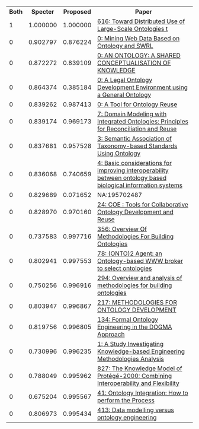 <html><table><tr>
<th>Both</th>
<th>Specter</th>
<th>Proposed</th>
<th>Paper</th>
</tr>
<tr>
<td>1</td>
<td>1.000000</td>
<td>1.000000</td>
<td><a href="https://www.semanticscholar.org/paper/07b64a07e6d56a91f2471975a3922e3fcd9ff2d7">616: Toward Distributed Use of Large-Scale Ontologies t</a></td>
</tr>
<tr>
<td>0</td>
<td>0.902797</td>
<td>0.876224</td>
<td><a href="https://www.semanticscholar.org/paper/61d3a5b3dbf2eecc19f29c1e35e5e0f4bbc7a831">0: Mining Web Data Based on Ontology and SWRL</a></td>
</tr>
<tr>
<td>0</td>
<td>0.872272</td>
<td>0.839109</td>
<td><a href="https://www.semanticscholar.org/paper/1a4198df5cf11a7081ead97f922f29fe842a6247">0: AN ONTOLOGY: A SHARED CONCEPTUALISATION OF KNOWLEDGE</a></td>
</tr>
<tr>
<td>0</td>
<td>0.864374</td>
<td>0.385184</td>
<td><a href="https://www.semanticscholar.org/paper/fb9a93119176e32506e7c15c3b5aa6f58e3f1da5">0: A Legal Ontology Development Environment using a General Ontology</a></td>
</tr>
<tr>
<td>0</td>
<td>0.839262</td>
<td>0.987413</td>
<td><a href="https://www.semanticscholar.org/paper/27403f54cc757b15d593479b89050ca7763b7248">0: A Tool for Ontology Reuse</a></td>
</tr>
<tr>
<td>0</td>
<td>0.839174</td>
<td>0.969173</td>
<td><a href="https://www.semanticscholar.org/paper/aedeee03e931227f1f0162034f95d35870731ac6">7: Domain Modeling with Integrated Ontologies: Principles for Reconciliation and Reuse</a></td>
</tr>
<tr>
<td>0</td>
<td>0.837681</td>
<td>0.957528</td>
<td><a href="https://www.semanticscholar.org/paper/995fea36a464b02a4a56e411a7fe061463b02cbf">3: Semantic Association of Taxonomy-based Standards Using Ontology</a></td>
</tr>
<tr>
<td>0</td>
<td>0.836068</td>
<td>0.740659</td>
<td><a href="https://www.semanticscholar.org/paper/96c2ee6e8642cdae6a7f1cf6d06e157cd8b7a8d0">4: Basic considerations for improving interoperability between ontology based biological information systems</a></td>
</tr>
<tr>
<td>0</td>
<td>0.829689</td>
<td>0.071652</td>
<td>NA:195702487</td>
</tr>
<tr>
<td>0</td>
<td>0.828970</td>
<td>0.970160</td>
<td><a href="https://www.semanticscholar.org/paper/b47a1647b78601e185d03acb33c76233cb42ad28">24: COE : Tools for Collaborative Ontology Development and Reuse</a></td>
</tr>
<tr>
<td>0</td>
<td>0.737583</td>
<td>0.997716</td>
<td><a href="https://www.semanticscholar.org/paper/f28e342027074fdb28785a00305f89d200fe9693">356: Overview Of Methodologies For Building Ontologies</a></td>
</tr>
<tr>
<td>0</td>
<td>0.802941</td>
<td>0.997553</td>
<td><a href="https://www.semanticscholar.org/paper/0e10bdc392b5837d7820d912ed241be9b6667610">78: (ONTO)2 Agent: an Ontology-based WWW broker to select ontologies</a></td>
</tr>
<tr>
<td>0</td>
<td>0.750256</td>
<td>0.996916</td>
<td><a href="https://www.semanticscholar.org/paper/d46c6ad3f1c15ccd75aeda98b3c202a47d25a5b6">294: Overview and analysis of methodologies for building ontologies</a></td>
</tr>
<tr>
<td>0</td>
<td>0.803947</td>
<td>0.996867</td>
<td><a href="https://www.semanticscholar.org/paper/a89bb1a91f70b3b8e795adbb9397ca60f2e4fd4f">217: METHODOLOGIES FOR ONTOLOGY DEVELOPMENT</a></td>
</tr>
<tr>
<td>0</td>
<td>0.819756</td>
<td>0.996805</td>
<td><a href="https://www.semanticscholar.org/paper/1d72f364ddf68e8ad1fd838b619e2eb55eb9ea01">134: Formal Ontology Engineering in the DOGMA Approach</a></td>
</tr>
<tr>
<td>0</td>
<td>0.730996</td>
<td>0.996235</td>
<td><a href="https://www.semanticscholar.org/paper/95af2973a4dc74a7e2ce99d612fb90eeda583bb1">1: A Study Investigating Knowledge-based Engineering Methodologies Analysis</a></td>
</tr>
<tr>
<td>0</td>
<td>0.788049</td>
<td>0.995962</td>
<td><a href="https://www.semanticscholar.org/paper/fb7e404b8af7531e173dd7409b4a3981451a3765">827: The Knowledge Model of Protégé-2000: Combining Interoperability and Flexibility</a></td>
</tr>
<tr>
<td>0</td>
<td>0.675204</td>
<td>0.995567</td>
<td><a href="https://www.semanticscholar.org/paper/30c0556cda4e9f06dbf63fa266388bf397cfbe3f">41: Ontology Integration: How to perform the Process</a></td>
</tr>
<tr>
<td>0</td>
<td>0.806973</td>
<td>0.995434</td>
<td><a href="https://www.semanticscholar.org/paper/221da285b72f6272c2d7332a547d1e034a60e154">413: Data modelling versus ontology engineering</a></td>
</tr>
</table></html>

